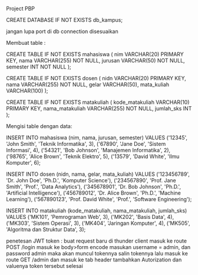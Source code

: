 Project PBP

CREATE DATABASE IF NOT EXISTS db_kampus;

jangan lupa port di db connection disesuaikan

Membuat table :

CREATE TABLE IF NOT EXISTS mahasiswa (
  nim VARCHAR(20) PRIMARY KEY,
  nama VARCHAR(255) NOT NULL,
  jurusan VARCHAR(50) NOT NULL,
  semester INT NOT NULL
);

CREATE TABLE IF NOT EXISTS dosen (
  nidn VARCHAR(20) PRIMARY KEY,
  nama VARCHAR(255) NOT NULL,
  gelar VARCHAR(50),
  mata_kuliah VARCHAR(100)
);

CREATE TABLE IF NOT EXISTS matakuliah (
  kode_matakuliah VARCHAR(10) PRIMARY KEY,
  nama_matakuliah VARCHAR(255) NOT NULL,
  jumlah_sks INT
);


Mengisi table dengan data:

INSERT INTO mahasiswa (nim, nama, jurusan, semester) VALUES
('12345', 'John Smith', 'Teknik Informatika', 3),
('67890', 'Jane Doe', 'Sistem Informasi', 4),
('54321', 'Bob Johnson', 'Manajemen Informatika', 2),
('98765', 'Alice Brown', 'Teknik Elektro', 5),
('13579', 'David White', 'Ilmu Komputer', 6);

INSERT INTO dosen (nidn, nama, gelar, mata_kuliah) VALUES
('123456789', 'Dr. John Doe', 'Ph.D.', 'Komputer Science'),
('234567890', 'Prof. Jane Smith', 'Prof.', 'Data Analytics'),
('345678901', 'Dr. Bob Johnson', 'Ph.D.', 'Artificial Intelligence'),
('456789012', 'Dr. Alice Brown', 'Ph.D.', 'Machine Learning'),
('567890123', 'Prof. David White', 'Prof.', 'Software Engineering');

INSERT INTO matakuliah (kode_matakuliah, nama_matakuliah, jumlah_sks) VALUES
('MK101', 'Pemrograman Web', 3),
('MK202', 'Basis Data', 4),
('MK303', 'Sistem Operasi', 3),
('MK404', 'Jaringan Komputer', 4),
('MK505', 'Algoritma dan Struktur Data', 3);

penetesan JWT token :
buat request baru di thunder client
masuk ke route POST /login
masuk ke body>form encode 
masukan username = admin, dan password admin
maka akan muncul tokennya
salin tokennya lalu
masuk ke route GET /admin
dan masuk ke tab header
tambahkan Autorization dan valuenya token tersebut
selesai
